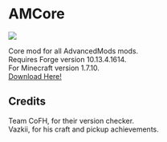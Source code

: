 AMCore
======

<a href='http://ci.zsinfo.nl/job/AMCore/'><img src='http://ci.zsinfo.nl/job/AMCore/badge/icon'></a>

Core mod for all AdvancedMods mods.<br>
Requires Forge version 10.13.4.1614.<br>
For Minecraft version 1.7.10.<br>
<a href='https://minecraft.curseforge.com/mc-mods/227899-amcore/'>Download Here!</a>

<h2>Credits</h2>
Team CoFH, for their version checker.<br>
Vazkii, for his craft and pickup achievements.
